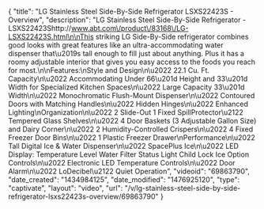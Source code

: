{
    "title": "LG Stainless Steel Side-By-Side Refrigerator LSXS22423S - Overview",
    "description": "LG Stainless Steel Side-By-Side Refrigerator - LSXS22423Shttp:\/\/www.abt.com\/product\/83168\/LG-LSXS22423S.html\n\nThis striking LG Side-By-Side refrigerator combines good looks with great features like an ultra-accommodating water dispenser that\u2019s tall enough to fill just about anything. Plus it has a roomy adjustable interior that gives you easy access to the foods you reach for most.\n\nFeatures:\nStyle and Design\n\u2022 22.1 Cu. Ft. Capacity\n\u2022 Accommodating Under 66\u201d Height and 33\u201d Width for Specialized Kitchen Spaces\n\u2022 Large Capacity 33\u201d Width\n\u2022 Monochromatic Flush-Mount Dispenser\n\u2022 Contoured Doors with Matching Handles\n\u2022 Hidden Hinges\n\u2022 Enhanced Lighting\nOrganization\n\u2022 2 Slide-Out 1 Fixed SpillProtector\u2122 Tempered Glass Shelves\n\u2022 4 Door Baskets (3 Adjustable Gallon Size) and Dairy Corner\n\u2022 2 Humidity-Controlled Crispers\n\u2022 4 Fixed Freezer Door Bins\n\u2022 1 Plastic Freezer Drawer\nPerformance\n\u2022 Tall Digital Ice & Water Dispenser\n\u2022 SpacePlus Ice\n\u2022 LED Display: Temperature Level Water Filter Status Light Child Lock Ice Option Controls\n\u2022 Electronic LED Temperature Controls\n\u2022 Door Alarm\n\u2022 LoDecibel\u2122 Quiet Operation",
    "videoid": "69863790",
    "date_created": "1434984125",
    "date_modified": "1476925120",
    "type": "captivate",
    "layout": "video",
    "url": "\/v\/lg-stainless-steel-side-by-side-refrigerator-lsxs22423s-overview\/69863790"
}